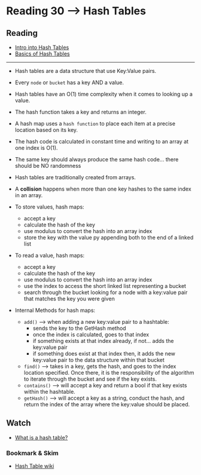 # Reading 30 --> Hash Tables

## Reading
* [Intro into Hash Tables](https://codefellows.github.io/common_curriculum/data_structures_and_algorithms/Code_401/class-30/resources/Hashtables.html)
* [Basics of Hash Tables](https://www.hackerearth.com/practice/data-structures/hash-tables/basics-of-hash-tables/tutorial/)
<hr/>

* Hash tables are a data structure that use Key:Value pairs.
* Every `node` or `bucket` has a key AND a value.
* Hash tables have an O(1) time complexity when it comes to looking up a value.
* The hash function takes a key and returns an integer.
* A hash map uses a `hash function` to place each item at a precise location based on its key.
* The hash code is calculated in constant time and writing to an array at one index is O(1).
* The same key should always produce the same hash code... there should be NO randomness
* Hash tables are traditionally created from arrays.
* A **collision** happens when more than one key hashes to the same index in an array.
* To store values, hash maps:
  * accept a key
  * calculate the hash of the key
  * use modulus to convert the hash into an array index
  * store the key with the value py appending both to the end of a linked list
* To read a value, hash maps:
  * accept a key
  * calculate the hash of the key
  * use modulus to convert the hash into an array index
  * use the index to access the short linked list representing a bucket
  * search through the bucket looking for a node with a key:value pair that matches the key you were given

* Internal Methods for hash maps:
  * `add()` --> when adding a new key:value pair to a hashtable:
    * sends the key to the GetHash method
    * once the index is calculated, goes to that index
    * if something exists at that index already, if not... adds the key:value pair
    * if something does exist at that index then, it adds the new key:value pair to the data structure within that bucket
  * `find()` --> takes in a key, gets the hash, and goes to the index location specified. Once there, it is the 
     responsibility of the algorithm to iterate through the bucket and see if the key exists.
  * `contains()` --> will accept a key and return a bool if that key exists within the hashtable.
  * `getHash()` --> will accept a key as a string, conduct the hash, and return the index of the array where the 
     key:value should be placed.


## Watch
* [What is a hash table?](https://www.youtube.com/watch?v=MfhjkfocRR0)

### Bookmark & Skim
* [Hash Table wiki](https://en.wikipedia.org/wiki/Hash_table)